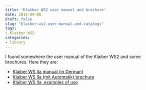 ```yaml
---
title: 'Klaiber WS2 user manual and brochure'
date: 2015-09-08
draft: false
slug: "klaiber-ws2-user-manual-and-catalogs"
tags:
- Klaiber WS2
categories:
- library
---
```



I found somewhere the user manual of the Klaiber WS2 and some brochures. Here they are:


*   [Klaiber WS IIa manual (in German)](/pdfs/Klaiber-WS2-manual.pdf)
*   [Klaiber WS IIa (mit Automatik) brochure](/pdfs/klaiber-brochure.pdf)
*   [Klaiber WS IIa, examples of use](/pdfs/klaiber-tooling.pdf)
